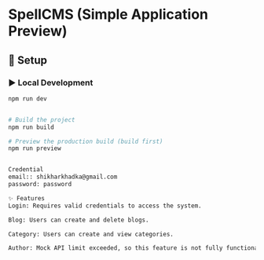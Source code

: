 
# SpellCMS (Simple Application Preview)

## 🔧 Setup

### ▶️ Local Development
```bash
npm run dev


# Build the project
npm run build

# Preview the production build (build first)
npm run preview


Credential
email:: shikharkhadka@gmail.com
password: password

✨ Features
Login: Requires valid credentials to access the system.

Blog: Users can create and delete blogs.

Category: Users can create and view categories.

Author: Mock API limit exceeded, so this feature is not fully functional.

